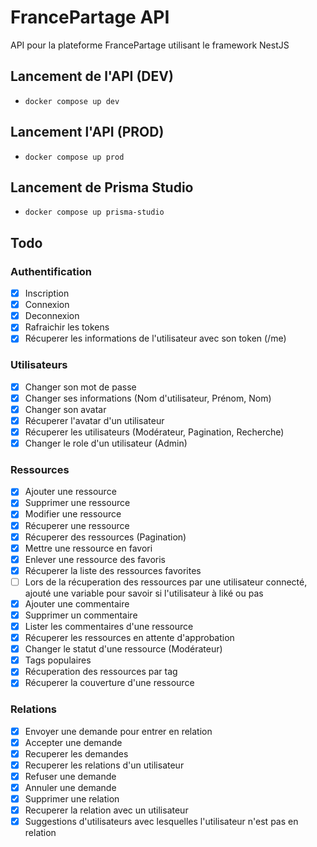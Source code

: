 # FrancePartage API

API pour la plateforme FrancePartage utilisant le framework NestJS

## Lancement de l'API (DEV)

- ```docker compose up dev```

## Lancement l'API (PROD)

- ```docker compose up prod```

## Lancement de Prisma Studio

- ```docker compose up prisma-studio```

## Todo

### Authentification

- [x] Inscription
- [x] Connexion
- [x] Deconnexion
- [x] Rafraichir les tokens
- [x] Récuperer les informations de l'utilisateur avec son token (/me)

### Utilisateurs

- [x] Changer son mot de passe
- [x] Changer ses informations (Nom d'utilisateur, Prénom, Nom)
- [x] Changer son avatar
- [x] Récuperer l'avatar d'un utilisateur
- [x] Récuperer les utilisateurs (Modérateur, Pagination, Recherche)
- [x] Changer le role d'un utilisateur (Admin)

### Ressources

- [x] Ajouter une ressource
- [x] Supprimer une ressource
- [x] Modifier une ressource
- [x] Récuperer une ressource
- [x] Récuperer des ressources (Pagination)
- [x] Mettre une ressource en favori
- [x] Enlever une ressource des favoris
- [x] Récuperer la liste des ressources favorites
- [ ] Lors de la récuperation des ressources par une utilisateur connecté, ajouté une variable pour savoir si l'utilisateur à liké ou pas
- [x] Ajouter une commentaire
- [x] Supprimer un commentaire
- [x] Lister les commentaires d'une ressource
- [x] Récuperer les ressources en attente d'approbation
- [x] Changer le statut d'une ressource (Modérateur)
- [x] Tags populaires
- [x] Récuperation des ressources par tag
- [x] Récuperer la couverture d'une ressource

### Relations

- [x] Envoyer une demande pour entrer en relation
- [x] Accepter une demande
- [x] Recuperer les demandes
- [x] Recuperer les relations d'un utilisateur
- [x] Refuser une demande
- [x] Annuler une demande
- [x] Supprimer une relation
- [x] Recuperer la relation avec un utilisateur
- [x] Suggestions d'utilisateurs avec lesquelles l'utilisateur n'est pas en relation